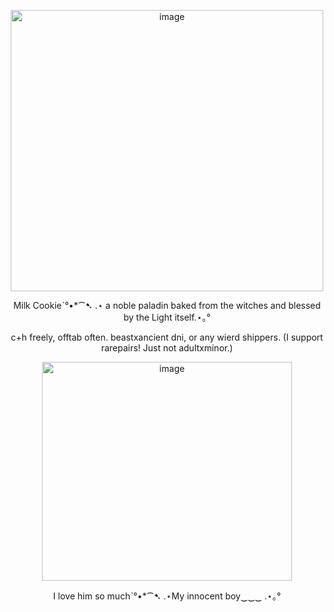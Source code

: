 


<p align="center">
  <img <img width="500" height="450" alt="image" src="https://github.com/user-attachments/assets/4a679ee4-b391-4378-9526-956627b3fb74" />

</p>
<p align="center">
Milk Cookieˋ°•*⁀➷ .⋆ a noble paladin baked from the witches and blessed by the Light itself.⋆｡°
<p align="center">
  c+h freely, offtab often.
beastxancient dni, or any wierd shippers. (I support rarepairs! Just not adultxminor.) 
 <p align="center"> 
  <img width="400" height="350" alt="image" src="https://github.com/user-attachments/assets/13be9690-7653-4bd2-ac0c-0b43cf1e1589" />
 <p align="center">
   I love him so muchˋ°•*⁀➷ .⋆My innocent boy‿‿‿ .⋆｡°
